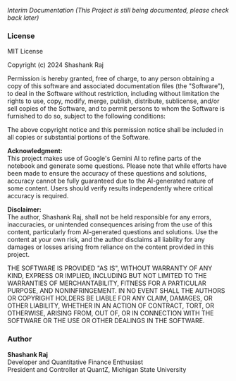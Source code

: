 *Interim Documentation (This Project is still being documented, please check back later)*


### License

MIT License

Copyright (c) 2024 Shashank Raj

Permission is hereby granted, free of charge, to any person obtaining a copy of this software and associated documentation files (the "Software"), to deal in the Software without restriction, including without limitation the rights to use, copy, modify, merge, publish, distribute, sublicense, and/or sell copies of the Software, and to permit persons to whom the Software is furnished to do so, subject to the following conditions:

The above copyright notice and this permission notice shall be included in all copies or substantial portions of the Software.

**Acknowledgment:**  
This project makes use of Google's Gemini AI to refine parts of the notebook and generate some questions. Please note that while efforts have been made to ensure the accuracy of these questions and solutions, accuracy cannot be fully guaranteed due to the AI-generated nature of some content. Users should verify results independently where critical accuracy is required.

**Disclaimer:**  
The author, Shashank Raj, shall not be held responsible for any errors, inaccuracies, or unintended consequences arising from the use of this content, particularly from AI-generated questions and solutions. Use the content at your own risk, and the author disclaims all liability for any damages or losses arising from reliance on the content provided in this project.

THE SOFTWARE IS PROVIDED "AS IS", WITHOUT WARRANTY OF ANY KIND, EXPRESS OR IMPLIED, INCLUDING BUT NOT LIMITED TO THE WARRANTIES OF MERCHANTABILITY, FITNESS FOR A PARTICULAR PURPOSE, AND NONINFRINGEMENT. IN NO EVENT SHALL THE AUTHORS OR COPYRIGHT HOLDERS BE LIABLE FOR ANY CLAIM, DAMAGES, OR OTHER LIABILITY, WHETHER IN AN ACTION OF CONTRACT, TORT, OR OTHERWISE, ARISING FROM, OUT OF, OR IN CONNECTION WITH THE SOFTWARE OR THE USE OR OTHER DEALINGS IN THE SOFTWARE.

### Author

**Shashank Raj**  
Developer and Quantitative Finance Enthusiast  
President and Controller at QuantZ, Michigan State University  

